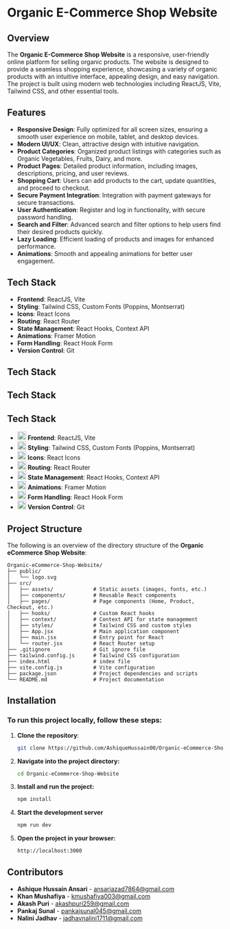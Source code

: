 # Organic E-Commerce Shop Website

## Overview

The **Organic E-Commerce Shop Website** is a responsive, user-friendly online platform for selling organic products. The website is designed to provide a seamless shopping experience, showcasing a variety of organic products with an intuitive interface, appealing design, and easy navigation. The project is built using modern web technologies including ReactJS, Vite, Tailwind CSS, and other essential tools.

## Features

- **Responsive Design**: Fully optimized for all screen sizes, ensuring a smooth user experience on mobile, tablet, and desktop devices.
- **Modern UI/UX**: Clean, attractive design with intuitive navigation.
- **Product Categories**: Organized product listings with categories such as Organic Vegetables, Fruits, Dairy, and more.
- **Product Pages**: Detailed product information, including images, descriptions, pricing, and user reviews.
- **Shopping Cart**: Users can add products to the cart, update quantities, and proceed to checkout.
- **Secure Payment Integration**: Integration with payment gateways for secure transactions.
- **User Authentication**: Register and log in functionality, with secure password handling.
- **Search and Filter**: Advanced search and filter options to help users find their desired products quickly.
- **Lazy Loading**: Efficient loading of products and images for enhanced performance.
- **Animations**: Smooth and appealing animations for better user engagement.

## Tech Stack

- **Frontend**: ReactJS, Vite
- **Styling**: Tailwind CSS, Custom Fonts (Poppins, Montserrat)
- **Icons**: React Icons
- **Routing**: React Router
- **State Management**: React Hooks, Context API
- **Animations**: Framer Motion
- **Form Handling**: React Hook Form
- **Version Control**: Git
## Tech Stack

## Tech Stack

## Tech Stack

- <img src="https://upload.wikimedia.org/wikipedia/commons/a/a7/React-icon.svg" alt="ReactJS Logo" width="20" height="20"/> **Frontend**: ReactJS, Vite
- <img src="https://upload.wikimedia.org/wikipedia/commons/d/d5/Tailwind_CSS_Logo.svg" alt="Tailwind CSS Logo" width="20" height="20"/> **Styling**: Tailwind CSS, Custom Fonts (Poppins, Montserrat)
- <img src="https://raw.githubusercontent.com/react-icons/react-icons/master/logo/react-icons.svg" alt="React Icons Logo" width="20" height="20"/> **Icons**: React Icons
- <img src="https://upload.wikimedia.org/wikipedia/commons/2/22/React-icon.svg" alt="React Router Logo" width="20" height="20"/> **Routing**: React Router
- <img src="https://upload.wikimedia.org/wikipedia/commons/a/a7/React-icon.svg" alt="React Hooks Logo" width="20" height="20"/> **State Management**: React Hooks, Context API
- <img src="https://framer.com/images/shared/framer-motion/framermotion.png" alt="Framer Motion Logo" width="20" height="20"/> **Animations**: Framer Motion
- <img src="https://raw.githubusercontent.com/react-hook-form/logo/master/logo.png" alt="React Hook Form Logo" width="20" height="20"/> **Form Handling**: React Hook Form
- <img src="https://git-scm.com/images/logos/downloads/Git-Icon-1788C.svg" alt="Git Logo" width="20" height="20"/> **Version Control**: Git




## Project Structure

The following is an overview of the directory structure of the **Organic eCommerce Shop Website**:

    Organic-eCommerce-Shop-Website/
    ├── public/
    │   └── logo.svg
    ├── src/
    │   ├── assets/             # Static assets (images, fonts, etc.)
    │   ├── components/         # Reusable React components
    │   ├── pages/              # Page components (Home, Product, Checkout, etc.)
    │   ├── hooks/              # Custom React hooks
    │   ├── context/            # Context API for state management
    │   ├── styles/             # Tailwind CSS and custom styles
    │   ├── App.jsx             # Main application component
    │   ├── main.jsx            # Entry point for React
    │   └── router.jsx          # React Router setup
    ├── .gitignore              # Git ignore file
    ├── tailwind.config.js      # Tailwind CSS configuration
    ├── index.html              # index file
    ├── vite.config.js          # Vite configuration
    ├── package.json            # Project dependencies and scripts
    └── README.md               # Project documentation
    
## Installation

### To run this project locally, follow these steps:

1. **Clone the repository**:
   ```bash
   git clone https://github.com/AshiqueHussain00/Organic-eCommerce-Shop-Website.git
   
2. **Navigate into the project directory:**
    ```bash
   cd Organic-eCommerce-Shop-Website
3. **Install and run the project:**
    ```bash
   npm install
4. **Start the development server**
   ```bash
   npm run dev
5. **Open the project in your browser:**
   ```bash
   http://localhost:3000

## Contributors

- **Ashique Hussain Ansari** - [ansariazad7864@gmail.com](mailto:ansariazad7864@gmail.com)
- **Khan Mushafiya** - [kmushafiya003@gmail.com](mailto:kmushafiya003@gmail.com)
- **Akash Puri** - [akashpuri259@gmail.com](mailto:akashpuri259@gmail.com)
- **Pankaj Sunal** - [pankajsunal045@gmail.com](mailto:pankajsunal045@gmail.com)
- **Nalini Jadhav** - [jadhavnalini1711@gmail.com](mailto:jadhavnalini1711@gmail.com)
